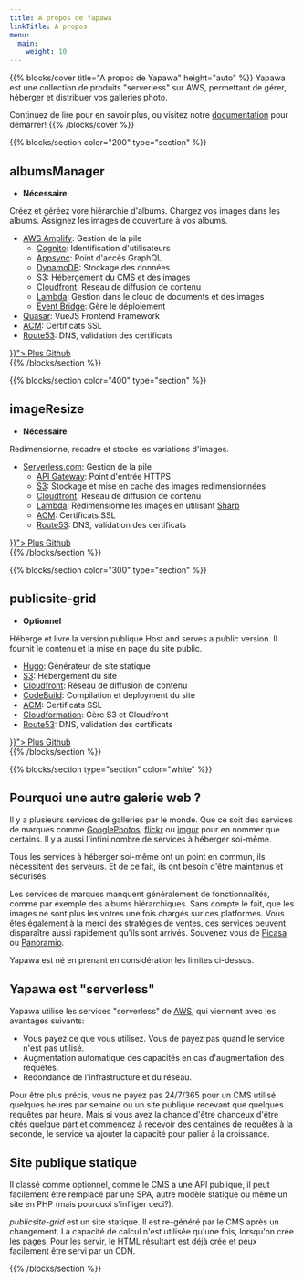 ```yaml
---
title: A propos de Yapawa
linkTitle: A propos
menu:
  main:
    weight: 10
---
```

{{% blocks/cover title="A propos de Yapawa" height="auto" %}}
Yapawa est une collection de produits "serverless" sur AWS, permettant de gérer, héberger et distribuer vos galleries photo.

Continuez de lire pour en savoir plus, ou visitez notre [documentation](/docs/) pour démarrer!
{{% /blocks/cover %}}

{{% blocks/section color="200" type="section" %}}
## albumsManager

*  **Nécessaire**

Créez et géréez vore hiérarchie d'albums. Chargez vos images dans les albums. Assignez les images de couverture à vos albums.

* [AWS Amplify](https://aws-amplify.github.io/): Gestion de la pile
  * [Cognito](https://aws.amazon.com/cognito/): Identification d'utilisateurs
  * [Appsync](https://aws.amazon.com/appsync/): Point d'accès GraphQL
  * [DynamoDB](https://aws.amazon.com/dynamodb/): Stockage des données
  * [S3](https://aws.amazon.com/s3/): Hébergement du CMS et des images
  * [Cloudfront](https://aws.amazon.com/cloudfront/): Réseau de diffusion de contenu
  * [Lambda](https://aws.amazon.com/lambda/): Gestion dans le cloud de documents et des images
  * [Event Bridge](https://aws.amazon.com/eventbridge/): Gère le déploiement
* [Quasar](https.//quasar.dev/): VueJS Frontend Framework
* [ACM](https://aws.amazon.com/acm/): Certificats SSL
* [Route53](https://aws.amazon.com/route53/): DNS, validation des certificats
<div>
<a class="btn btn-sm btn-primary mr-3 mb-4" href="{{< relref "../docs/stacks/albums manager/_index.md">}}">
  Plus <i class="fas fa-arrow-alt-circle-right ml-2 "></i>
</a>
<a class="btn btn-sm btn-secondary mr-3 mb-4" href="https://github.com/yapawa/albumsManager">
  Github <i class="fab fa-github ml-2 "></i>
</a>
</div>
{{% /blocks/section %}}

{{% blocks/section color="400" type="section" %}}
## imageResize

*  **Nécessaire**

Redimensionne, recadre et stocke les variations d'images.

* [Serverless.com](https://serverless.com/): Gestion de la pile
  * [API Gateway](https://aws.amazon.com/api-gateway/): Point d'entrée HTTPS
  * [S3](https://aws.amazon.com/s3/): Stockage et mise en cache des images redimensionnées
  * [Cloudfront](https://aws.amazon.com/cloudfront/): Réseau de diffusion de contenu
  * [Lambda](https://aws.amazon.com/cloudfront/): Redimensionne les images en utilisant [Sharp](https://sharp.pixelplumbing.com/)
  * [ACM](https://aws.amazon.com/acm/): Certificats SSL
  * [Route53](https://aws.amazon.com/route53/): DNS, validation des certificats

<div>
<a class="btn btn-sm btn-primary mr-3 mb-4" href="{{< relref "../docs/stacks/image resize/_index.md">}}">
  Plus <i class="fas fa-arrow-alt-circle-right ml-2 "></i>
</a>
<a class="btn btn-sm btn-secondary mr-3 mb-4" href="https://github.com/yapawa/imageResize">
  Github <i class="fab fa-github ml-2 "></i>
</a>
</div>
{{% /blocks/section %}}

{{% blocks/section color="300" type="section" %}}
## publicsite-grid

*  **Optionnel**

Héberge et livre la version publique.Host and serves a public version. Il fournit le contenu et la mise en page du site public.

* [Hugo](https://gohugo.io/): Générateur de site statique
* [S3](https://aws.amazon.com/s3/): Hébergement du site
* [Cloudfront](https://aws.amazon.com/cloudfront/): Réseau de diffusion de contenu
* [CodeBuild](https://aws.amazon.com/codebuild/): Compilation et deployment du site
* [ACM](https://aws.amazon.com/acm/): Certificats SSL
* [Cloudformation](https://aws.amazon.com/cloudformation/): Gère S3 et Cloudfront
* [Route53](https://aws.amazon.com/route53/): DNS, validation des certificats

<div>
<a class="btn btn-sm btn-primary mr-3 mb-4" href="{{< relref "../docs/stacks/public site/_index.md">}}">
  Plus <i class="fas fa-arrow-alt-circle-right ml-2 "></i>
</a>
<a class="btn btn-sm btn-secondary mr-3 mb-4" href="https://github.com/yapawa/imageResize">
  Github <i class="fab fa-github ml-2 "></i>
</a>
</div>
{{% /blocks/section %}}

{{% blocks/section type="section" color="white" %}}
## Pourquoi une autre galerie web ?

Il y a plusieurs services de galleries par le monde. Que ce soit des services de marques comme [GooglePhotos](https://www.google.com/photos/about/), [flickr](https://www.flickr.com/) ou [imgur](https://imgur.com/) pour en nommer que certains. Il y a aussi l'infini nombre de services à héberger soi-même.

Tous les services à héberger soi-même ont un point en commun, ils nécessitent des serveurs. Et de ce fait, ils ont besoin d'être maintenus et sécurisés.

Les services de marques manquent généralement de fonctionnalités, comme par exemple des albums hiérarchiques. Sans compte le fait, que les images ne sont plus les votres une fois chargés sur ces platformes.
Vous êtes également à la merci des stratégies de ventes, ces services peuvent disparaître aussi rapidement qu'ils sont arrivés. Souvenez vous de [Picasa](https://picasa.google.com/) ou [Panoramio](https://www.panoramio.com/).

Yapawa est né en prenant en considération les limites ci-dessus.

## Yapawa est "serverless"

Yapawa utilise les services "serverless" de [AWS](https://aws.amazon.com/), qui viennent avec les avantages suivants:

* Vous payez ce que vous utilisez. Vous de payez pas quand le service n'est pas utilisé.
* Augmentation automatique des capacités en cas d'augmentation des requêtes.
* Redondance de l'infrastructure et du réseau.

Pour être plus précis, vous ne payez pas 24/7/365 pour un CMS utilisé quelques heures par semaine ou un site publique recevant que quelques requêtes par heure. Mais si vous avez la chance d'être chanceux d'être cités quelque part et commencez à recevoir des centaines de requêtes à la seconde, le service va ajouter la capacité pour palier à la croissance.

## Site publique statique

Il classé comme optionnel, comme le CMS a une API publique, il peut facilement être remplacé par une SPA, autre modèle statique ou même un site en PHP (mais pourquoi s'infliger ceci?).

*publicsite-grid* est un site statique. Il est re-généré par le CMS après un changement. La capacité de calcul n'est utilisée qu'une fois, lorsqu'on crée les pages. Pour les servir, le HTML résultant est déjà crée et peux facilement être servi par un CDN.

{{% /blocks/section %}}
